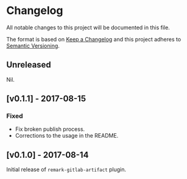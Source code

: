 # Changelog

All notable changes to this project will be documented in this file.

The format is based on [Keep a Changelog](http://keepachangelog.com/) and this project adheres to [Semantic Versioning](http://semver.org/).

## Unreleased

Nil.

## [v0.1.1] - 2017-08-15

### Fixed

- Fix broken publish process.
- Corrections to the usage in the README.

## [v0.1.0] - 2017-08-14

Initial release of `remark-gitlab-artifact` plugin.
